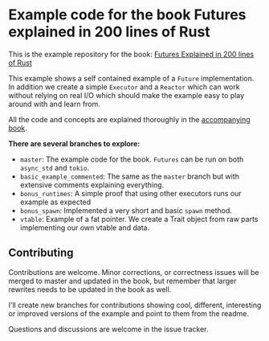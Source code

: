 # Example code for the book Futures explained in 200 lines of Rust

This is the example repository for the book: [Futures Explained in 200 lines of Rust](https://github.com/cfsamson/books-futures-explained)

This example shows a self contained example of a `Future` implementation. In
addition we create a simple `Executor` and a `Reactor` which can work without
relying on real I/O which should make the example easy to play around with and
learn from.

All the code and concepts are explained thoroughly in the [accompanying book](https://github.com/cfsamson/books-futures-explained).

**There are several branches to explore:**

- `master`: The example code for the book. `Futures` can be run on both `async_std` and `tokio`.
- `basic_example_commented`: The same as the `master` branch but with extensive comments explaining everything.
- `bonus_runtimes`: A simple proof that using other executors runs our example as expected
- `bonus_spawn`: Implemented a very short and basic `spawn` method. 
- `vtable`: Example of a fat pointer. We create a Trait object from raw parts implementing our own vtable and data.


## Contributing

Contributions are welcome. Minor corrections, or correctness issues will be
merged to master and updated in the book, but remember that larger rewrites
needs to be updated in the book as well.

I'll create new branches for contributions showing cool, different, interesting
or improved versions of the example and point to them from the readme.

Questions and discussions are welcome in the issue tracker.